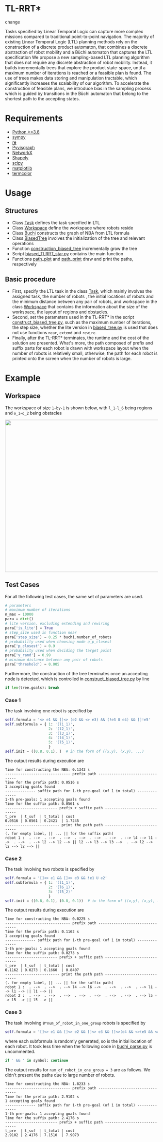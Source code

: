 # TL-RRT*

change

Tasks specified by Linear Temporal Logic can capture more complex missions compared to traditional point-to-point navigation.
The majority of existing Linear Temporal Logic (LTL) planning methods rely on the construction of a discrete product 
automaton, that combines a discrete abstraction of robot mobility and a Büchi automaton that captures the LTL specification
We propose a new sampling-based LTL planning algorithm that does not require any discrete abstraction of robot mobility.
Instead, it builds incrementally trees that explore the product state-space, until a maximum number of iterations is
reached or a feasible plan is found. The use of trees makes data storing and manipulation tractable, which significantly
increases the scalability of our algorithm. To accelerate the construction of feasible plans, we introduce bias in the
sampling process which is guided by transitions in the Büchi automaton that belong to the shortest path to the accepting
states.

# Requirements
* [Python >=3.6](https://www.python.org/downloads/)
* [sympy](https://www.sympy.org/en/index.html)
* [re]()
* [Pyvisgraph](https://github.com/TaipanRex/pyvisgraph)
* [NetworkX](https://networkx.github.io)
* [Shapely](https://github.com/Toblerity/Shapely)
* [scipy](https://www.scipy.org)
* [matplotlib](https://matplotlib.org)
* [termcolor](https://pypi.org/project/termcolor/)

# Usage
## Structures
* Class [Task](task.py) defines the task specified in LTL
* Class [Workspace](workspace.py) define the workspace where robots reside
* Class [Buchi](buchi_parse.py) constructs the graph of NBA from LTL formula
* Class [BiasedTree](biased_tree.py) involves the initialization of the tree and relevant operations
* Function [construction_biased_tree](construct_biased_tree.py) incrementally grow the tree
* Script [biased_TLRRT_star.py](biased_TLRRT_star.py) contains the main function
* Functions [path_plot](draw_picture.py) and [path_print](draw_picture.py) draw and print the paths, respectively
## Basic procedure
* First, specify the LTL task in the class [Task](task.py), which mainly involves the assigned task, the number of robots
, the initial locations of robots and the minimum distance between any pair of robots, and workspace in the class [Workspace](/workspace.py) that contains the information about the size of the workspace, the layout of regions and obstacles. 
* Second, set the parameters used in the TL-RRT* in the script [construct_biased_tree.py](/construct_biased_tree.py), such as the maximum number of iterations, the step size, whether the lite version in [biased_tree.py](/biased_tree.py) is used that does not use functions `near`, `extend` and `rewire`. 
* Finally, after the TL-RRT* terminates, the runtime and the cost of the solution are presented. What's more, the path composed of prefix and suffix parts for each robot is drawn with workspace layout when the number of robots is relatively small, otherwise, the path for each robot is printed onto the screen when the number of robots is large. 

# Example

## Workspace
The workspace of size `1-by-1` is shown below, with `l_1`-`l_6` being regions and `o_1`-`o_2` being obstacles
<p align="center">
<img src="img/workspace.png"  width="750" height="500">
</p>

## Test Cases
For all the following test cases, the same set of parameters are used.
```python
# parameters
# maximum number of iterations
n_max = 10000
para = dict()
# lite version, excluding extending and rewiring
para['is_lite'] = True
# step_size used in function near
para['step_size'] = 0.25 * buchi.number_of_robots
# probability used when choosing node q_p_closest
para['p_closest'] = 0.9
# probability used when deciding the target point 
para['y_rand'] = 0.99
# minimum distance between any pair of robots  
para['threshold'] = 0.005
```
Furthermore, the construction of the tree terminates once an accepting node is detected, which is controlled in [construct_biased_tree.py](construct_biased_tree.py) by line
```python
if len(tree.goals): break
```
### Case 1
The task involving one robot is specified by 
```python
self.formula = '<> e1 && []<> (e2 && <> e3) && (!e3 U e4) && []!e5'
self.subformula = { 1: '(l1_1)',
                    2: '(l2_1)',
                    3: '(l3_1)',
                    4: '(l4_1)',
                    5: '(l5_1)',
                    }     
self.init = ((0.8, 0.1), )  # in the form of ((x,y), (x,y), ...)    
```
The output results during execution are
```
Time for constructing the NBA: 0.1343 s
------------------------------ prefix path --------------------------------
Time for the prefix path: 0.0516 s
1 accepting goals found
-------------- suffix path for 1-th pre-goal (of 1 in total) --------------
1-th pre-goals: 1 accepting goals found
Time for the suffix path: 0.0561 s
------------------------ prefix + suffix path -----------------------------
t_pre  | t_suf  | t_total | cost
0.0516 | 0.0561 | 0.2421  | 1.7245
------------------------- print the path path -----------------------------
(. for empty label, || ... || for the suffix path)
robot 1 :  . -->  . -->  . -->  . -->  . -->  . -->  . --> l4 --> l1 -->  . -->  . --> l2 --> l2 --> || l2 --> l3 --> l3 -->  . --> l2 --> l2 --> l2 --> || 
```
### Case 2
The task involving two robots is specified by 
```python
self.formula = '[]<> e1 && []<> e3 && !e1 U e2'
self.subformula = { 1: '(l1_1)',
                    2: '(l6_1)',
                    3: '(l5_2)'
                    }
self.init = ((0.8, 0.1), (0.8, 0.1))  # in the form of ((x,y), (x,y), ...)    
```
The output results during execution are
```
Time for constructing the NBA: 0.0225 s
------------------------------ prefix path --------------------------------
Time for the prefix path: 0.1162 s
1 accepting goals found
-------------- suffix path for 1-th pre-goal (of 1 in total) --------------
1-th pre-goals: 1 accepting goals found
Time for the suffix path: 0.0273 s
------------------------ prefix + suffix path -----------------------------
t_pre  | t_suf  | t_total | cost
0.1162 | 0.0273 | 0.1660  | 0.8407
------------------------- print the path path -----------------------------
(. for empty label, || ... || for the suffix path)
robot 1 :  . -->  . -->  . --> l4 --> l6 -->  . -->  . -->  . --> l1 --> l1 --> || l1 --> || 
robot 2 :  . -->  . -->  . -->  . -->  . -->  . -->  . -->  . --> l5 --> l5 --> || l5 --> ||
```
### Case 3
The task involving `8*num_of_robot_in_one_group` robots is specified by 
```python
self.formula = '[]<> e1 && []<> e2 && []<> e3 && []<>(e4 && <>(e5 && <> e6)) && <> e7 && []<>e8 && (!e7 U e8)'
```
where each subformula is randomly generated, so is the initial location of each robot. It took less time when the following code in [buchi_parse.py](buchi_parse.py) is uncommented.
```python
if ' && ' in symbol: continue
```

The output results for `num_of_robot_in_one_group = 3` are as follows. We didn't present the paths due to large number of robots.
```
Time for constructing the NBA: 1.8233 s
------------------------------ prefix path --------------------------------
Time for the prefix path: 2.9102 s
1 accepting goals found
-------------- suffix path for 1-th pre-goal (of 1 in total) --------------
1-th pre-goals: 1 accepting goals found
Time for the suffix path: 2.4176 s
------------------------ prefix + suffix path -----------------------------
t_pre  | t_suf  | t_total | cost
2.9102 | 2.4176 | 7.1510  | 7.9073
```
